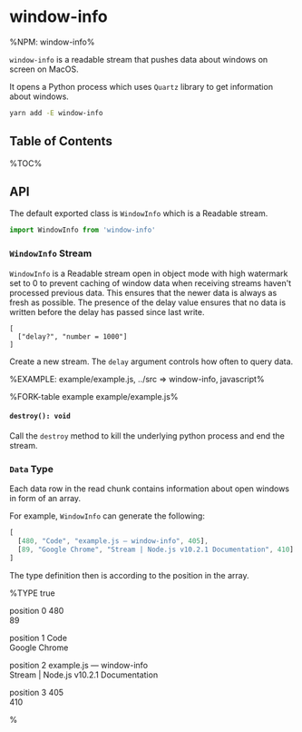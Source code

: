 # window-info

%NPM: window-info%

`window-info` is a readable stream that pushes data about windows on screen on MacOS.

It opens a Python process which uses `Quartz` library to get information about windows.

```sh
yarn add -E window-info
```

## Table of Contents

%TOC%

## API

The default exported class is `WindowInfo` which is a Readable stream.

```js
import WindowInfo from 'window-info'
```

### `WindowInfo` Stream

`WindowInfo` is a Readable stream open in object mode with high watermark set to 0 to prevent caching of window data when receiving streams haven't processed previous data. This ensures that the newer data is always as fresh as possible. The presence of the delay value ensures that no data is written before the delay has passed since last write.


```#### constructor => WindowInfo
[
  ["delay?", "number = 1000"]
]
```

Create a new stream. The `delay` argument controls how often to query data.

%EXAMPLE: example/example.js, ../src => window-info, javascript%

%FORK-table example example/example.js%

<!--
```sh
[ [ 40, 'SystemUIServer', 'AppleClockExtra', 416 ],
  [ 20, 'Little Snitch Agent', 'Item-0', 348 ],
  [ 112, 'Creative Cloud', 'Item-0', 672 ],
  [ 107, 'Tunnelblick', 'Item-0', 1285 ],
  [ 99, 'Avira', 'Item-0', 677 ],
  [ 92, 'PostgresMenuHelper', 'Item-0', 694 ],
  [ 28, 'SystemUIServer', 'AppleBluetoothExtra', 416 ],
  [ 32, 'SystemUIServer', 'AirPortExtra', 416 ],
  [ 36, 'SystemUIServer', 'AppleTextInputExtra', 416 ],
  [ 44, 'SystemUIServer', 'AppleUser', 416 ],
  [ 51, 'Spotlight', 'Item-0', 421 ],
  [ 25, 'SystemUIServer', 'Siri', 416 ],
  [ 23, 'SystemUIServer', 'NotificationCenter', 416 ],
  [ 3, 'Window Server', 'Menubar', 219 ],
  [ 480, 'Code', 'example.js — window-info', 405 ],
  [ 127, 'Code', 'launch.json — appshot', 405 ],
  [ 86, 'Code', 'meta.jsx — koa2-jsx', 405 ],
  [ 89,
    'Google Chrome',
    'Stream | Node.js v10.2.1 Documentation',
    410 ],
  [ 465, 'Finder', 'expected-cloned', 417 ],
  [ 78, 'iTerm', '1. bash', 413 ],
  [ 4, 'Window Server', 'Backstop Menubar', 219 ],
  [ 66, 'Finder', '', 417 ],
  [ 49, 'Dock', 'Desktop Picture - Sierra 2.jpg', 415 ],
  [ 2, 'Window Server', 'Desktop', 219 ] ]
``` -->

#### `destroy(): void`

Call the `destroy` method to kill the underlying python process and end the stream.

### `Data` Type

Each data row in the read chunk contains information about open windows in form of an array.

For example, `WindowInfo` can generate the following:

```js
[
  [480, "Code", "example.js — window-info", 405],
  [89, "Google Chrome", "Stream | Node.js v10.2.1 Documentation", 410]
]
```

The type definition then is according to the position in the array.

%TYPE true
<p name="winid" type="number" required>
  <d>position 0</d>
  <e>480<br/>89</e>
</p>
<p name="App Name" type="string" required>
  <d>position 1</d>
  <e>Code<br/>Google Chrome</e>
</p>
<p name="Window Title" type="string" required>
  <d>position 2</d>
  <e>example.js — window-info<br/>Stream | Node.js v10.2.1 Documentation</e>
</p>
<p name="pid" type="number" required>
  <d>position 3</d>
  <e>405<br>410</e>
</p>
%
